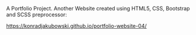 A Portfolio Project. Another Website created using HTML5, CSS, Bootstrap and SCSS preprocessor:

https://konradjakubowski.github.io/portfolio-website-04/
